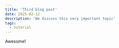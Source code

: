 ```yaml
---
title: 'Third blog post'
date: 2025-02-12
description: 'We discuss this very important topic'
tags:
  - tutorial
---
```


Awesome!